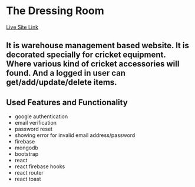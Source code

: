 # The Dressing Room

[Live Site Link](https://github.com/facebook/create-react-app)


## It is warehouse management based website. It is decorated specially for cricket equipment. Where various kind of cricket accessories will found. And a logged in user can get/add/update/delete items.


## Used Features and Functionality
* google authentication
* email verification
* password reset
* showing error for invalid email address/password
* firebase
* mongodb
* bootstrap
* react
* react firebase hooks
* react router
* react toast